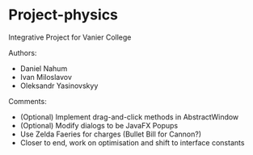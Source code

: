 # Project-physics

Integrative Project for Vanier College

Authors:
* Daniel Nahum
* Ivan Miloslavov
* Oleksandr Yasinovskyy

Comments:
* (Optional) Implement drag-and-click methods in AbstractWindow
* (Optional) Modify dialogs to be JavaFX Popups
* Use Zelda Faeries for charges (Bullet Bill for Cannon?)
* Closer to end, work on optimisation and shift to interface constants
